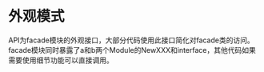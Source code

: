 # 外观模式

API为facade模块的外观接口，大部分代码使用此接口简化对facade类的访问。<br>
facade模块同时暴露了a和b两个Module的NewXXX和interface，其他代码如果需要使用细节功能可以直接调用。
